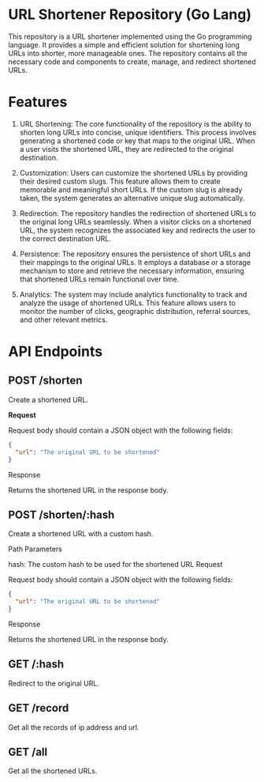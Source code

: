 # URL Shortener Repository (Go Lang)
This repository is a URL shortener implemented using the Go programming language. It provides a simple and efficient solution for shortening long URLs into shorter, more manageable ones. The repository contains all the necessary code and components to create, manage, and redirect shortened URLs.

# Features
1. URL Shortening: The core functionality of the repository is the ability to shorten long URLs into concise, unique identifiers. This process involves generating a shortened code or key that maps to the original URL. When a user visits the shortened URL, they are redirected to the original destination.

2. Customization: Users can customize the shortened URLs by providing their desired custom slugs. This feature allows them to create memorable and meaningful short URLs. If the custom slug is already taken, the system generates an alternative unique slug automatically.

3. Redirection: The repository handles the redirection of shortened URLs to the original long URLs seamlessly. When a visitor clicks on a shortened URL, the system recognizes the associated key and redirects the user to the correct destination URL.

4. Persistence: The repository ensures the persistence of short URLs and their mappings to the original URLs. It employs a database or a storage mechanism to store and retrieve the necessary information, ensuring that shortened URLs remain functional over time.

5. Analytics: The system may include analytics functionality to track and analyze the usage of shortened URLs. This feature allows users to monitor the number of clicks, geographic distribution, referral sources, and other relevant metrics.

# API Endpoints

## POST /shorten

Create a shortened URL.

**Request**

Request body should contain a JSON object with the following fields:

```json
{
  "url": "The original URL to be shortened"
}
```
Response

Returns the shortened URL in the response body.

## POST /shorten/:hash
Create a shortened URL with a custom hash.

Path Parameters

hash: The custom hash to be used for the shortened URL
Request

Request body should contain a JSON object with the following fields:

```json
{
  "url": "The original URL to be shortened"
}
```

Response

Returns the shortened URL in the response body.

## GET /:hash

Redirect to the original URL.


## GET /record

Get all the records of ip address and url.

## GET /all

Get all the shortened URLs.
